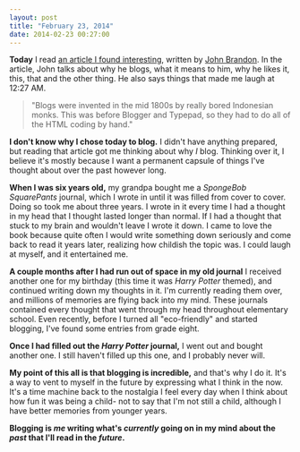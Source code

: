 ```yaml
---
layout: post
title: "February 23, 2014"
date: 2014-02-23 00:27:00
---
```


**Today** I read [an article I found interesting](http://byjohnbrandon.com/why-blog), written by [John Brandon](http://byjohnbrandon.com). In the article, John talks about why he blogs, what it means to him, why he likes it, this, that and the other thing. He also says things that made me laugh at 12:27 AM.

> "Blogs were invented in the mid 1800s by really bored Indonesian monks. This was before Blogger and Typepad, so they had to do all of the HTML coding by hand."

**I don't know why I chose today to blog.** I didn't have anything prepared, but reading that article got me thinking about why *I* blog. Thinking over it, I believe it's mostly because I want a permanent capsule of things I've thought about over the past however long.

**When I was six years old,** my grandpa bought me a *SpongeBob SquarePants* journal, which I wrote in until it was filled from cover to cover. Doing so took me about three years. I wrote in it every time I had a thought in my head that I thought lasted longer than normal. If I had a thought that stuck to my brain and wouldn't leave I wrote it down. I came to love the book because quite often I would write something down seriously and come back to read it years later, realizing how childish the topic was. I could laugh at myself, and it entertained me.

**A couple months after I had run out of space in my old journal** I received another one for my birthday (this time it was *Harry Potter* themed), and continued writing down my thoughts in it. I'm currently reading them over, and millions of memories are flying back into my mind. These journals contained every thought that went through my head throughout elementary school. Even recently, before I turned all "eco-friendly" and started blogging, I've found some entries from grade eight.

**Once I had filled out the *Harry Potter* journal,** I went out and bought another one. I still haven't filled up this one, and I probably never will.

**My point of this all is that blogging is incredible,** and that's why I do it. It's a way to vent to myself in the future by expressing what I think in the now. It's a time machine back to the nostalgia I feel every day when I think about how fun it was being a child- not to say that I'm not still a child, although I have better memories from younger years.

**Blogging is *me* writing what's *currently* going on in my mind about the *past* that I'll read in the *future*.**
